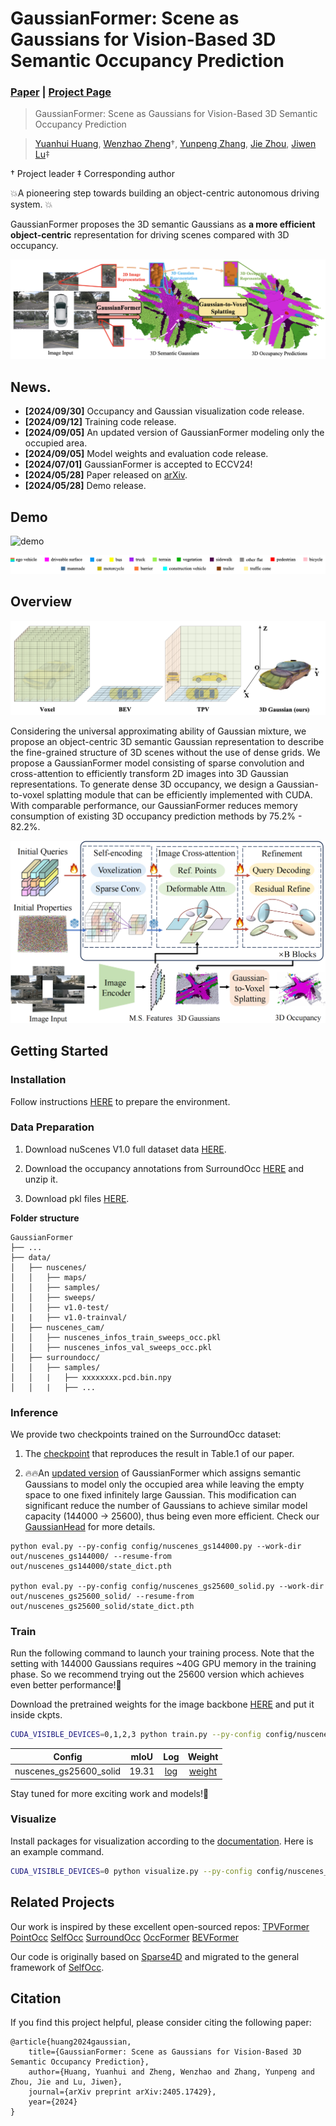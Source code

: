 # GaussianFormer: Scene as Gaussians for Vision-Based 3D Semantic Occupancy Prediction
### [Paper](https://arxiv.org/abs/2405.17429)  | [Project Page](https://wzzheng.net/GaussianFormer) 

> GaussianFormer: Scene as Gaussians for Vision-Based 3D Semantic Occupancy Prediction

> [Yuanhui Huang](https://scholar.google.com/citations?hl=zh-CN&user=LKVgsk4AAAAJ), [Wenzhao Zheng](https://wzzheng.net/)$\dagger$, [Yunpeng Zhang](https://scholar.google.com/citations?user=UgadGL8AAAAJ&hl=zh-CN&oi=ao), [Jie Zhou](https://scholar.google.com/citations?user=6a79aPwAAAAJ&hl=en&authuser=1), [Jiwen Lu](http://ivg.au.tsinghua.edu.cn/Jiwen_Lu/)$\ddagger$

$\dagger$ Project leader $\ddagger$ Corresponding author

💥A pioneering step towards building an object-centric autonomous driving system. 💥

GaussianFormer proposes the 3D semantic Gaussians as **a more efficient object-centric** representation for driving scenes compared with 3D occupancy.  

![teaser](./assets/teaser.png)

## News.
- **[2024/09/30]** Occupancy and Gaussian visualization code release. 
- **[2024/09/12]** Training code release.
- **[2024/09/05]** An updated version of GaussianFormer modeling only the occupied area.
- **[2024/09/05]** Model weights and evaluation code release.
- **[2024/07/01]** GaussianFormer is accepted to ECCV24!
- **[2024/05/28]** Paper released on [arXiv](https://arxiv.org/abs/2405.17429).
- **[2024/05/28]** Demo release.

## Demo

![demo](./assets/demo.gif)

![legend](./assets/legend.png)


## Overview
![comparisons](./assets/comparisons.png)

Considering the universal approximating ability of Gaussian mixture, we propose an object-centric 3D semantic Gaussian representation to describe the fine-grained structure of 3D scenes without the use of dense grids. We propose a GaussianFormer model consisting of sparse convolution and cross-attention to efficiently transform 2D images into 3D Gaussian representations. To generate dense 3D occupancy, we design a Gaussian-to-voxel splatting module that can be efficiently implemented with CUDA. With comparable performance, our GaussianFormer reduces memory consumption of existing 3D occupancy prediction methods by 75.2% - 82.2%.

![overview](./assets/overview.png)

## Getting Started

### Installation
Follow instructions [HERE](docs/installation.md) to prepare the environment.
<!-- The environment is almost the same as [SelfOcc](https://github.com/huang-yh/SelfOcc) except for two additional CUDA operations.

```
1. Follow instructions in SelfOcc to prepare the environment. Not that we do not need packages related to NeRF, so feel safe to skip them.
2. cd model/encoder/gaussian_encoder/ops && pip install -e .  # deformable cross attention with image features
3. cd model/head/localagg && pip install -e .  # Gaussian-to-Voxel splatting
``` -->

### Data Preparation
1. Download nuScenes V1.0 full dataset data [HERE](https://www.nuscenes.org/download).

2. Download the occupancy annotations from SurroundOcc [HERE](https://github.com/weiyithu/SurroundOcc) and unzip it.

3. Download pkl files [HERE](https://cloud.tsinghua.edu.cn/d/bb96379a3e46442c8898/).

**Folder structure**
```
GaussianFormer
├── ...
├── data/
│   ├── nuscenes/
│   │   ├── maps/
│   │   ├── samples/
│   │   ├── sweeps/
│   │   ├── v1.0-test/
|   |   ├── v1.0-trainval/
│   ├── nuscenes_cam/
│   │   ├── nuscenes_infos_train_sweeps_occ.pkl
│   │   ├── nuscenes_infos_val_sweeps_occ.pkl
│   ├── surroundocc/
│   │   ├── samples/
│   │   |   ├── xxxxxxxx.pcd.bin.npy
│   │   |   ├── ...
```

### Inference
We provide two checkpoints trained on the SurroundOcc dataset:

1. The [checkpoint](https://cloud.tsinghua.edu.cn/f/725ae97dcea7474589f5/?dl=1) that reproduces the result in Table.1 of our paper.

2. 🔥🔥An [updated version](https://cloud.tsinghua.edu.cn/f/e03def54f37d49088d66/?dl=1) of GaussianFormer which assigns semantic Gaussians to model only the occupied area while leaving the empty space to one fixed infinitely large Gaussian.
This modification can significant reduce the number of Gaussians to achieve similar model capacity (144000 -> 25600), thus being even more efficient.
Check our [GaussianHead](model/head/gaussian_head.py) for more details.

```
python eval.py --py-config config/nuscenes_gs144000.py --work-dir out/nuscenes_gs144000/ --resume-from out/nuscenes_gs144000/state_dict.pth

python eval.py --py-config config/nuscenes_gs25600_solid.py --work-dir out/nuscenes_gs25600_solid/ --resume-from out/nuscenes_gs25600_solid/state_dict.pth
```

### Train
Run the following command to launch your training process. Note that the setting with 144000 Gaussians requires ~40G GPU memory in the training phase. So we recommend trying out the 25600 version which achieves even better performance!🚀

Download the pretrained weights for the image backbone [HERE](https://github.com/zhiqi-li/storage/releases/download/v1.0/r101_dcn_fcos3d_pretrain.pth) and put it inside ckpts.
```bash
CUDA_VISIBLE_DEVICES=0,1,2,3 python train.py --py-config config/nuscenes_gs25600_solid.py --work-dir out/nuscenes_gs25600_solid
```

| Config | mIoU | Log | Weight |
| :---: | :---: | :---: | :---: |
| nuscenes_gs25600_solid | 19.31 | [log](https://cloud.tsinghua.edu.cn/f/8cef9fbdc92a46d08a15/?dl=1) | [weight](https://cloud.tsinghua.edu.cn/f/d1766fff8ad74756920b/?dl=1) |

Stay tuned for more exciting work and models!🤗

### Visualize
Install packages for visualization according to the [documentation](docs/installation.md). Here is an example command.
```bash
CUDA_VISIBLE_DEVICES=0 python visualize.py --py-config config/nuscenes_gs25600_solid.py --work-dir out/nuscenes_gs25600_solid --resume-from out/nuscenes_gs25600_solid/state_dict.pth --vis-occ --vis-gaussian --num-samples 3
```

## Related Projects

Our work is inspired by these excellent open-sourced repos:
[TPVFormer](https://github.com/wzzheng/TPVFormer)
[PointOcc](https://github.com/wzzheng/PointOcc)
[SelfOcc](https://github.com/huang-yh/SelfOcc)
[SurroundOcc](https://github.com/weiyithu/SurroundOcc) 
[OccFormer](https://github.com/zhangyp15/OccFormer)
[BEVFormer](https://github.com/fundamentalvision/BEVFormer)

Our code is originally based on [Sparse4D](https://github.com/HorizonRobotics/Sparse4D) and migrated to the general framework of [SelfOcc](https://github.com/huang-yh/SelfOcc).

## Citation

If you find this project helpful, please consider citing the following paper:
```
@article{huang2024gaussian,
    title={GaussianFormer: Scene as Gaussians for Vision-Based 3D Semantic Occupancy Prediction},
    author={Huang, Yuanhui and Zheng, Wenzhao and Zhang, Yunpeng and Zhou, Jie and Lu, Jiwen},
    journal={arXiv preprint arXiv:2405.17429},
    year={2024}
}
```